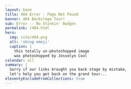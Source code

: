 ```yaml
---
layout: base
title: 404 Error - Page Not Found
banner: 404 Backstage Tour!
sub: Error -- No Stinkin' Badges
permalink: /404.html
hero:
  img: site/404.png
  alt: 'shrug emoji'
  caption: |
    this totally un-photoshopped image
    was photoshopped by Josselyn Cool
calendar: all
summary: |
  Sorry if our links brought you back stage by mistake,
  let's help you get back on the grand tour...
eleventyExcludeFromCollections: true
---
```

